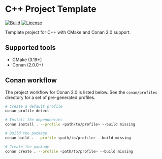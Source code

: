# C++ Project Template

[![Build](https://github.com/markvilar/cpp_project_template/actions/workflows/build-linux.yml/badge.svg)](https://github.com/markvilar/cpp_project_template/actions/workflows/build-linux.yml)
[![License](https://img.shields.io/badge/License-BSD_3--Clause-blue.svg)](https://opensource.org/licenses/BSD-3-Clause)

Template project for C++ with CMake and Conan 2.0 support.

## Supported tools

- CMake (3.19+)
- Conan (2.0.0+)

## Conan workflow

The project workflow for Conan 2.0 is listed below. See the `conan/profiles`
directory for a set of pre-generated profiles.

```sh
# Create a default profile
conan profile detect

# Install the dependencies
conan install . --profile <path/to/profile> --build missing

# Build the package
conan build . --profile <path/to/profile> --build missing

# Create the package
conan create . --profile <path/to/profile> --build missing
```
